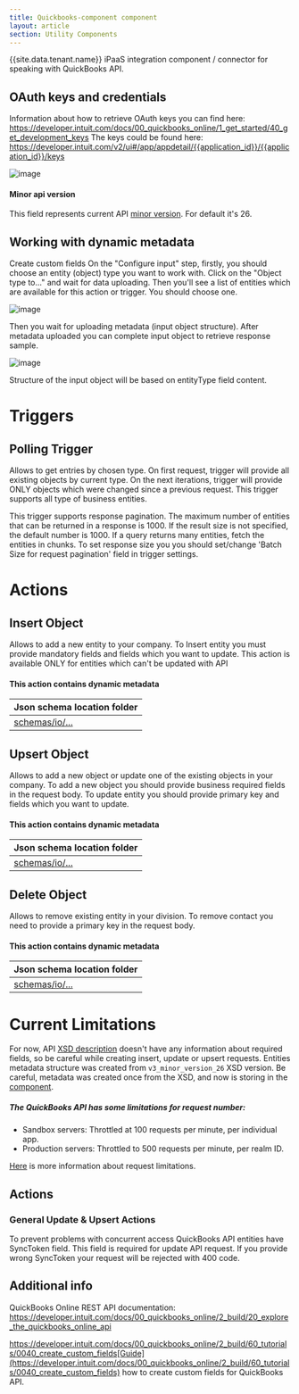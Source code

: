 ```yaml
---
title: Quickbooks-component component
layout: article
section: Utility Components
---
```



{{site.data.tenant.name}} iPaaS integration component / connector for speaking with QuickBooks API.

## OAuth keys and credentials

Information about how to retrieve OAuth keys you can find here: https://developer.intuit.com/docs/00_quickbooks_online/1_get_started/40_get_development_keys
The keys could be found here:  https://developer.intuit.com/v2/ui#/app/appdetail/{{application_id}}/{{application_id}}/keys

![image](https://user-images.githubusercontent.com/22715422/47281476-f638a500-d5e3-11e8-8b42-cb8a06d6f886.png)

#### Minor api version
This field represents current API [minor version](https://developer.intuit.com/app/developer/qbo/docs/develop/explore-the-quickbooks-online-api/minor-versions#minor-version-summary).
For default it's 26.

## Working with dynamic metadata
Create custom fields
On the "Configure input" step, firstly, you should choose an entity (object) type you want to work with. Click on the "Object type to..." and wait for data uploading.
Then you'll see a list of entities which are available for this action or trigger. You should choose one.

![image](https://user-images.githubusercontent.com/22715422/47281969-0c476500-d5e6-11e8-999e-88911274e413.png)

Then you wait for uploading metadata (input object structure). After metadata uploaded you can complete input object to retrieve response sample.

![image](https://user-images.githubusercontent.com/22715422/47282038-5d575900-d5e6-11e8-87b7-cde488e80be4.png)

Structure of the input object will be based on entityType field content.

# Triggers

## Polling Trigger

Allows to get entries by chosen type. On first request, trigger will provide all existing objects by current type.
On the next iterations, trigger will provide ONLY objects which were changed since a previous request.
This trigger supports all type of business entities.

This trigger supports response pagination. The maximum number of entities that can be returned in a response is 1000.
If the result size is not specified, the default number is 1000. If a query returns many entities, fetch the entities in chunks.
To set response size you you should set/change 'Batch Size for request pagination' field in trigger settings.

# Actions

## Insert Object

Allows to add a new entity to your company. To Insert entity you must provide mandatory fields and fields which you want to update.
This action is available ONLY for entities which can't be updated with API

#### This action contains dynamic metadata

|Json schema location folder
| -------------
|[schemas/io/...](schemas/io)

## Upsert Object

Allows to add a new object or update one of the existing objects in your company. To add a new object you should provide business required fields in the request body.
To update entity you should provide primary key and fields which you want to update.

#### This action contains dynamic metadata

|Json schema location folder
| -------------
|[schemas/io/...](schemas/io)


## Delete Object

Allows to remove existing entity in your division. To remove contact you need to provide a primary key in the request body.

#### This action contains dynamic metadata

|Json schema location folder
| -------------
|[schemas/io/...](schemas/io)


# Current Limitations

For now, API [XSD description](https://developer.intuit.com/docs/00_quickbooks_online/2_build/20_explore_the_quickbooks_online_api/80_minor_versions) doesn't have any information about required fields, so be careful while creating insert, update or upsert requests.
Entities metadata structure was created from ` v3_minor_version_26 ` XSD version. Be careful, metadata was created once from the XSD, and now is storing in the [component](schemas/io).
##### The QuickBooks API has some limitations for request number:
- Sandbox servers: Throttled at 100 requests per minute, per individual app.
- Production servers: Throttled to 500 requests per minute, per realm ID.

[Here](https://developer.intuit.com/docs/00_quickbooks_online/2_build/20_explore_the_quickbooks_online_api/80_minor_versions) is more information about request limitations.

## Actions
### General Update & Upsert Actions

To prevent problems with concurrent access QuickBooks API entities have SyncToken field. This field is required for update API request.
If you provide wrong SyncToken your request will be rejected with 400 code.

## Additional info

QuickBooks Online REST API documentation: https://developer.intuit.com/docs/00_quickbooks_online/2_build/20_explore_the_quickbooks_online_api

https://developer.intuit.com/docs/00_quickbooks_online/2_build/60_tutorials/0040_create_custom_fields[Guide](https://developer.intuit.com/docs/00_quickbooks_online/2_build/60_tutorials/0040_create_custom_fields) how to create custom fields for QuickBooks API.
